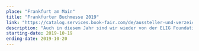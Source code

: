 ```yaml
---
place: "Frankfurt am Main"
title: "Frankfurter Buchmesse 2019"
link: "https://catalog.services.book-fair.com/de/aussteller-und-verzeichnisse/aussteller-a-z/aussteller-a-z-details/ID/993214/action/detail/controller/Exhibitors/"
description: "Auch in diesem Jahr sind wir wieder von der ELIG Foundation eingeladen worden auf der Buchmesse Workshops zu veranstalten. Diese finden im Mini-Format am Samstag und Sonntag durchgehend statt. Außerdem stellen wir natürlich unser neues <a href=\"https://www.dpunkt.de/buecher/13482/9783864906848-das-sensebox-buch.html\">Buch</a> vor"
starting-date: 2019-10-19
ending-date: 2019-10-20
---
```

